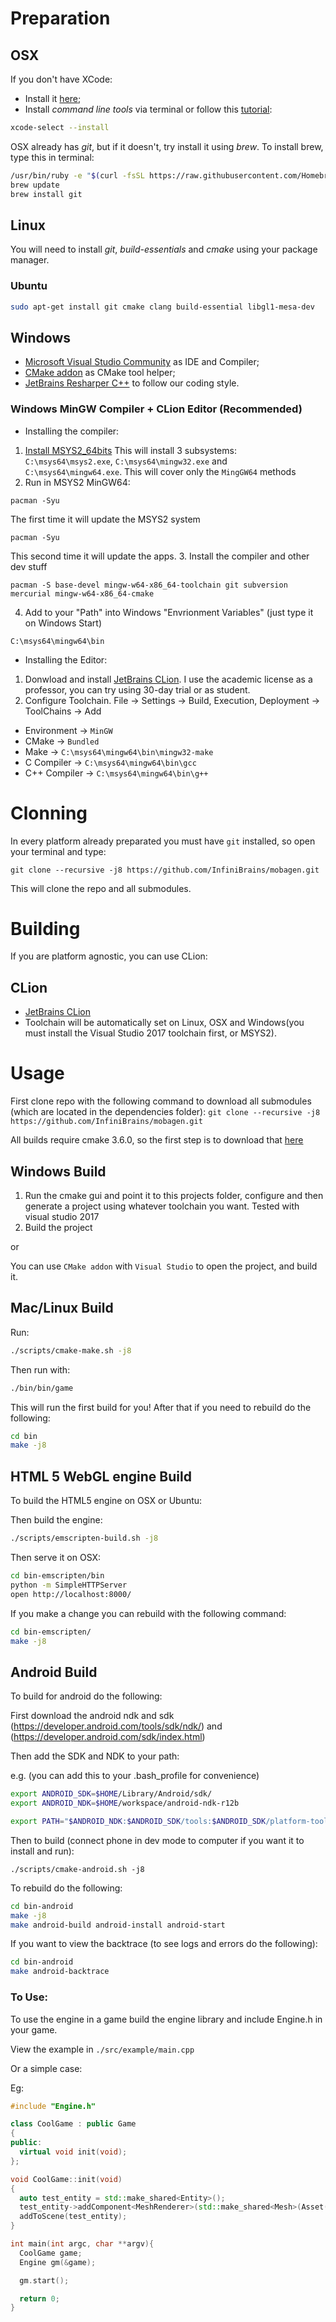 # Preparation

## OSX
If you don't have XCode:
- Install it [here](https://stackoverflow.com/questions/10335747/how-to-download-xcode-dmg-or-xip-file);
- Install *command line tools* via terminal or follow this [tutorial](https://www.moncefbelyamani.com/how-to-install-xcode-homebrew-git-rvm-ruby-on-mac/):
```bash
xcode-select --install
``` 

OSX already has *git*, but if it doesn't, try install it using *brew*. To install brew, type this in terminal:
```bash
/usr/bin/ruby -e "$(curl -fsSL https://raw.githubusercontent.com/Homebrew/install/master/install)"
brew update
brew install git
```

## Linux
You will need to install *git*, *build-essentials* and *cmake* using your package manager. 

### Ubuntu
``` bash
sudo apt-get install git cmake clang build-essential libgl1-mesa-dev
```

## Windows
- [Microsoft Visual Studio Community](https://www.visualstudio.com/downloads/) as IDE and Compiler;
- [CMake addon](https://marketplace.visualstudio.com/items?itemName=vector-of-bool.cmake-tools) as CMake tool helper;
- [JetBrains Resharper C++](https://www.jetbrains.com/resharper-cpp/) to follow our coding style.

### Windows MinGW Compiler + CLion Editor (Recommended) 
- Installing the compiler:
1. [Install MSYS2_64bits](https://www.msys2.org/) 
This will install 3 subsystems:
`C:\msys64\msys2.exe`, `C:\msys64\mingw32.exe` and `C:\msys64\mingw64.exe`. This will cover only the `MingGW64` methods
2. Run in MSYS2 MinGW64: 
```
pacman -Syu
```
The first time it will update the MSYS2 system
```
pacman -Syu
```
This second time it will update the apps.
3. Install the compiler and other dev stuff
```
pacman -S base-devel mingw-w64-x86_64-toolchain git subversion mercurial mingw-w64-x86_64-cmake
```
4. Add to your "Path" into Windows "Envrionment Variables" (just type it on Windows Start)
```
C:\msys64\mingw64\bin
```

- Installing the Editor:
1. Donwload and install [JetBrains CLion](https://www.jetbrains.com/clion/). I use the academic license as a professor, you can try using 30-day trial or as student.
2. Configure Toolchain. File -> Settings -> Build, Execution, Deployment -> ToolChains -> Add
- Environment -> `MinGW`
- CMake -> `Bundled`
- Make -> `C:\msys64\mingw64\bin\mingw32-make`
- C Compiler -> `C:\msys64\mingw64\bin\gcc`
- C++ Compiler -> `C:\msys64\mingw64\bin\g++`

# Clonning
In every platform already preparated you must have `git` installed, so open your terminal and type:
```
git clone --recursive -j8 https://github.com/InfiniBrains/mobagen.git
``` 
This will clone the repo and all submodules.

# Building
If you are platform agnostic, you can use CLion: 

## CLion 
- [JetBrains CLion](https://www.jetbrains.com/clion/)
- Toolchain will be automatically set on Linux, OSX and Windows(you must install the Visual Studio 2017 toolchain first, or MSYS2).

# Usage
First clone repo with the following command to download all submodules (which are located in the dependencies folder):
`git clone --recursive -j8 https://github.com/InfiniBrains/mobagen.git`

All builds require cmake 3.6.0, so the first step is to download that [here](https://cmake.org/download/)

## Windows Build
1. Run the cmake gui and point it to this projects folder, configure and then generate a project using whatever toolchain you want. Tested with visual studio 2017
2. Build the project

or

You can use `CMake addon` with `Visual Studio` to open the project, and build it.

## Mac/Linux Build
Run:
```bash
./scripts/cmake-make.sh -j8
```

Then run with:
```bash
./bin/bin/game
```

This will run the first build for you! After that if you need to rebuild do the following:
```bash
cd bin
make -j8
```

## HTML 5 WebGL engine Build
To build the HTML5 engine on OSX or Ubuntu:

Then build the engine:
```bash
./scripts/emscripten-build.sh -j8
```

Then serve it on OSX:
```bash
cd bin-emscripten/bin
python -m SimpleHTTPServer
open http://localhost:8000/
```

If you make a change you can rebuild with the following command:
```bash
cd bin-emscripten/
make -j8
```

## Android Build
To build for android do the following:

First download the android ndk and sdk (https://developer.android.com/tools/sdk/ndk/) and (https://developer.android.com/sdk/index.html)

Then add the SDK and NDK to your path:

e.g. (you can add this to your .bash_profile for convenience)

```bash
export ANDROID_SDK=$HOME/Library/Android/sdk/
export ANDROID_NDK=$HOME/workspace/android-ndk-r12b

export PATH="$ANDROID_NDK:$ANDROID_SDK/tools:$ANDROID_SDK/platform-tools:$PATH"
```

Then to build (connect phone in dev mode to computer if you want it to install and run):
```
./scripts/cmake-android.sh -j8
```

To rebuild do the following:
```bash
cd bin-android
make -j8
make android-build android-install android-start
```

If you want to view the backtrace (to see logs and errors do the following):
```bash
cd bin-android
make android-backtrace
```

### To Use:

To use the engine in a game build the engine library and include Engine.h in your game.

View the example in `./src/example/main.cpp`

Or a simple case:

Eg:

```c++
#include "Engine.h"

class CoolGame : public Game
{
public:
  virtual void init(void);
};

void CoolGame::init(void)
{
  auto test_entity = std::make_shared<Entity>();
  test_entity->addComponent<MeshRenderer>(std::make_shared<Mesh>(Asset("../assets/monkey3.obj")), std::make_shared<Texture>(Asset("../assets/t.jpg")));
  addToScene(test_entity);
}

int main(int argc, char **argv){
  CoolGame game;
  Engine gm(&game);

  gm.start();

  return 0;
}
```
